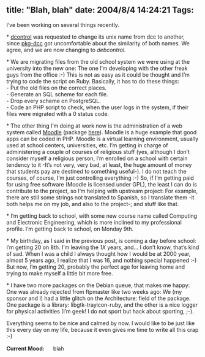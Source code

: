 title: "Blah, blah"
date: 2004/8/4 14:24:21
Tags: 
---
<p>I&#8217;ve been working on several things recently.</p>

<p>* <a href="http://alioth.debian.org/projects/dcc">dcontrol</a> was requested to change its unix name from dcc to another, since <a href="http://alioth.debian.org/projects/pkg-dcc">pkg-dcc</a> got uncomfortable about the similarity of both names. We agree, and we are now changing to <em>debcontrol</em>.</p>

<p>* We are migrating files from the old school system we were using at the university into the new one: The one I&#8217;m developing with the other freak guys from the office :-) This is not as easy as it could be thought and I&#8217;m trying to code the script on Ruby. Basically, it has to do these things:<br/>
- Put the old files on the correct places.<br/>
- Generate an SQL scheme for each file.<br/>
- Drop every scheme on PostgreSQL.<br/>
- Code an PHP script to check, when the user logs in the system, if their files were migrated with a 0 status code.</p>

<p>* The other thing I&#8217;m doing at work now is the administration of a web system called <a href="http://www.moodle.org/">Moodle</a> (package <a href="http://packages.debian.org/moodle">here</a>). Moodle is a huge example that good apps can be coded in PHP. Moodle is a virtual learning environment, usually used at school centers, universities, etc. I&#8217;m getting in charge of administering a couple of courses of religious stuff (yes, although I don&#8217;t consider myself a religious person, I&#8217;m enrolled on a school with certain tendency to it -It&#8217;s not very, very bad, at least, the huge amount of money that students pay are destined to something useful-). I do not teach the courses, of course, I&#8217;m just controlling everything :-) So, if I&#8217;m getting paid for using free software (Moodle is licensed under GPL), the least I can do is contribute to the project, so I&#8217;m helping with upstream project: For example, there are still some strings not translated to Spanish, so I translate them -it both helps me on my job, and also to the project-; and stuff like that.</p>

<p>* I&#8217;m getting back to school, with some new course name called Computing and Electronic Engineering, which is more inclined to my professional profile. I&#8217;m getting back to school, on Monday 9th.</p>

<p>* My birthday, as I said in the previous post, is coming a day before school: I&#8217;m getting 20 on 8th. I&#8217;m leaving the <em>1X</em> years, and&#8230; I don&#8217;t know, that&#8217;s kind of sad. When I was a child I always thought how I would be at 2000 year, almost 5 years ago, I realize that I was 16, and nothing special happened :-) But now, I&#8217;m getting 20, probably the perfect age for leaving home and trying to make myself a little bit more free.</p>

<p>* I have two more packages on the Debian queue, that makes me happy: One was already rejected from ftpmaster like two weeks ago: We (my sponsor and I) had a little glitch on the Architecture: field of the package. One package is a library: libgtk-trayicon-ruby, and the other is a nice logger for physical activities (I&#8217;m geek! I do not sport but hack about sporting, ;-).</p>

<p>Everything seems to be nice and calmed by now. I would like to be just like this every day on my life, because it even gives me time to write all this crap :-)</p>

<p><strong>Current Mood:</strong> <img width="15" height="15" src="http://stat.livejournal.com/img/mood/growf/smileys/blah.gif"/> blah</p>
